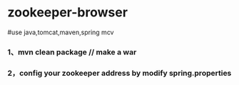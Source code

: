 # zookeeper-browser

#use java,tomcat,maven,spring mcv 

### 1、mvn clean package    // make a war
### 2，config your zookeeper address by modify spring.properties
